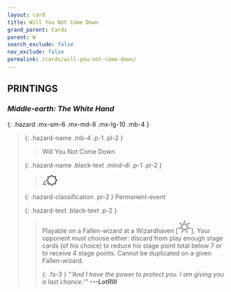 ```yaml
---
layout: card
title: Will You Not Come Down
grand_parent: Cards
parent: W
search_exclude: false
nav_exclude: false
permalink: /cards/will-you-not-come-down/
---
```


## PRINTINGS


### _Middle-earth: The White Hand_

{: .hazard .mx-sm-6 .mx-md-8 .mx-lg-10 .mb-4 }
> {: .hazard-name .mb-4 .p-1 .pl-2 }
> > <div class="hazard-mp"></div>
> > <div class="card-name">Will You Not Come Down</div>
>
> {: .hazard-name .black-text .mind-di .p-1 .pl-2 }
> > 4![](/assets/images/stage-point.svg)
>
> {: .hazard-classification .pr-2 }
> Permanent-event
>
> {: .hazard-text .black-text .p-2 }
> > Playable on a Fallen-wizard at a Wizardhaven \[![](/assets/images/free-haven.svg)]. Your opponent must choose either: discard from play enough stage cards (of his choice) to reduce his stage point total below 7 or to receive 4 stage points. Cannot be duplicated on a given Fallen-wizard.   
> > 
> > {: .fs-3 } 
> > _“‘And I have the power to protect you. I am giving you a last chance.’”_ ***---&#65279;LotRIII***  
>
